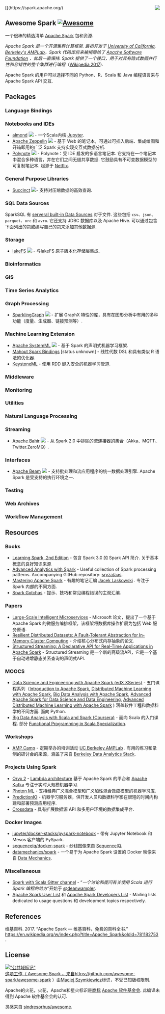 <div class="github-widget" data-repo="awesome-spark/awesome-spark"></div>
<script async src="https://pagead2.googlesyndication.com/pagead/js/adsbygoogle.js"></script><ins class="adsbygoogle" style="display:block" data-ad-client="ca-pub-6890694312814945" data-ad-slot="5473692530" data-ad-format="auto"  data-full-width-responsive="true"></ins><script>(adsbygoogle = window.adsbygoogle || []).push({});</script>
[<img src="https://cdn.rawgit.com/awesome-spark/awesome-spark/f78a16db/spark-logo-trademark.svg" align="right">](https://spark.apache.org/)

## Awesome Spark [![Awesome](https://cdn.rawgit.com/sindresorhus/awesome/d7305f38d29fed78fa85652e3a63e154dd8e8829/media/badge.svg)](https://github.com/sindresorhus/awesome)

一个很棒的精选清单 [Apache Spark](https://spark.apache.org/) 包和资源.

 _Apache Spark 是一个开源集群计算框架. 最初开发于 [University of California](https://www.universityofcalifornia.edu/), [Berkeley's AMPLab](https://amplab.cs.berkeley.edu/)，Spark 代码库后来被捐赠给了 [Apache Software Foundation](https://www.apache.org/) ，此后一直保持.  Spark 提供了一个接口，用于对具有隐式数据并行性和容错性的整个集群进行编程_（[Wikipedia 2017](#wikipedia-2017)).

Apache Spark 的用户可以选择不同的 Python、R、Scala 和 Java 编程语言来与 Apache Spark API 交互.





## Packages

### Language Bindings


### Notebooks and IDEs
* [almond](https://almond.sh/) <img src="https://img.shields.io/github/last-commit/almond-sh/almond.svg"> - 一个Scala内核 [Jupyter](https://jupyter.org/).
* [Apache Zeppelin](https://zeppelin.incubator.apache.org/) <img src="https://img.shields.io/github/last-commit/apache/zeppelin.svg"> - 基于 Web 的笔记本，可通过可插入后端、集成绘图和开箱即用的广泛 Spark 支持实现交互式数据分析.
* [Polynote](https://polynote.org/)  <img src="https://img.shields.io/github/last-commit/polynote/polynote.svg">  - Polynote：受 IDE 启发的多语言笔记本. 它支持在一个笔记本中混合多种语言，并在它们之间无缝共享数据. 它鼓励具有不可变数据模型的可复制笔记本. 起源于 [Netflix](https://medium.com/netflix-techblog/open-sourcing-polynote-an-ide-inspired-polyglot-notebook-7f929d3f447).

### General Purpose Libraries

* [Succinct](http://succinct.cs.berkeley.edu/) <img src="https://img.shields.io/github/last-commit/amplab/succinct.svg">- 支持对压缩数据的高效查询.

### SQL Data Sources

SparkSQL 有 [serveral built-in Data Sources](https://spark.apache.org/docs/latest/sql-data-sources-load-save-functions.html#manually-specifying-options) 对于文件. 这些包括 `csv`、`json`、`parquet`、`orc` 和 `avro`. 它还支持 JDBC 数据库以及 Apache Hive. 可以通过包含下面列出的包或编写自己的包来添加其他数据源.


### Storage

* [lakeFS](https://docs.lakefs.io/integrations/spark.html) <img src="https://img.shields.io/github/last-commit/treeverse/lakefs.svg"> - 与lakeFS 原子版本化存储层集成.
### Bioinformatics


### GIS


### Time Series Analytics


### Graph Processing

* [SparklingGraph](http://sparkling.ml) <img src="https://img.shields.io/github/last-commit/sparkling-graph/sparkling-graph.svg"> - 扩展 GraphX 特性的库，具有在图形分析中有用的多种功能（度量、生成器、链接预测等）.

### Machine Learning Extension
* [Apache SystemML](https://systemml.apache.org/) <img src="https://img.shields.io/github/last-commit/apache/systemml.svg"> - 基于 Spark 的声明式机器学习框架.
* [Mahout Spark Bindings](https://mahout.apache.org/users/sparkbindings/home.html) \[status unknown\] - 线性代数 DSL 和具有类似 R 语法的优化器.
* [KeystoneML](http://keystone-ml.org/) - 使用 RDD 键入安全的机器学习管道.

### Middleware


### Monitoring


### Utilities


### Natural Language Processing

### Streaming

* [Apache Bahir](https://bahir.apache.org/) <img src="https://img.shields.io/github/last-commit/apache/bahir.svg"> - 从 Spark 2.0 中排除的流连接器的集合（Akka、MQTT、Twitter.ZeroMQ）.

### Interfaces

* [Apache Beam](https://beam.apache.org/) <img src="https://img.shields.io/github/last-commit/apache/beam.svg">  - 支持批处理和流应用程序的统一数据处理引擎.  Apache Spark 是受支持的执行环境之一.

### Testing


### Web Archives


### Workflow Management


## Resources

### Books

* [Learning Spark, 2nd Edition](https://www.oreilly.com/library/view/learning-spark-2nd/9781492050032/)  - 包含 Spark 3.0 的 Spark API 简介. 关于基本概念的良好知识来源.
* [Advanced Analytics with Spark](http://shop.oreilly.com/product/0636920035091.do) - Useful collection of Spark processing patterns. Accompanying GitHub repository: [sryza/aas](https://github.com/sryza/aas).
* [Mastering Apache Spark](https://jaceklaskowski.gitbooks.io/mastering-apache-spark/) - 有趣的笔记汇编 [Jacek Laskowski](https://github.com/jaceklaskowski) . 专注于 Spark 内部的不同方面.
* [Spark Gotchas](https://github.com/awesome-spark/spark-gotchas) - 提示、技巧和常见编程错误的主观汇编.

### Papers

* [Large-Scale Intelligent Microservices](https://arxiv.org/pdf/2009.08044.pdf) - Microsoft 论文，提出了一个基于 Apache Spark 的微服务编排框架，该框架将数据库操作扩展为包括 Web 服务原语.
* [Resilient Distributed Datasets: A Fault-Tolerant Abstraction for In-Memory Cluster Computing](https://people.csail.mit.edu/matei/papers/2012/nsdi_spark.pdf) - 介绍核心分布式内存抽象的论文.
* [Structured Streaming: A Declarative API for Real-Time Applications in Apache Spark](https://cs.stanford.edu/~matei/papers/2018/sigmod_structured_streaming.pdf) - Structured Streaming 是一个新的高级流API，它是一个基于自动递增静态关系查询的声明式API.

### MOOCS

* [Data Science and Engineering with Apache Spark (edX XSeries)](https://www.edx.org/xseries/data-science-engineering-apache-spark) - 五门课程系列（[Introduction to Apache Spark](https://www.edx.org/course/introduction-apache-spark-uc-berkeleyx-cs105x), [Distributed Machine Learning with Apache Spark](https://www.edx.org/course/distributed-machine-learning-apache-uc-berkeleyx-cs120x), [Big Data Analysis with Apache Spark](https://www.edx.org/course/big-data-analysis-apache-spark-uc-berkeleyx-cs110x), [Advanced Apache Spark for Data Science and Data Engineering](https://www.edx.org/course/advanced-apache-spark-data-science-data-uc-berkeleyx-cs115x), [Advanced Distributed Machine Learning with Apache Spark](https://www.edx.org/course/advanced-distributed-machine-learning-uc-berkeleyx-cs125x) ) 涵盖软件工程和数据科学的不同方面. 面向 Python.
* [Big Data Analysis with Scala and Spark (Coursera)](https://www.coursera.org/learn/big-data-analysys)  - 面向 Scala 的入门课程. 部分 [Functional Programming in Scala Specialization](https://www.coursera.org/specializations/scala).

### Workshops

* [AMP Camp](http://ampcamp.berkeley.edu) - 定期举办的培训活动 [UC Berkeley AMPLab](https://amplab.cs.berkeley.edu/) . 有用的练习和录制的研讨会的来源，涵盖了来自 [Berkeley Data Analytics Stack](https://amplab.cs.berkeley.edu/software/).

### Projects Using Spark

* [Oryx 2](https://github.com/OryxProject/oryx) - [Lambda architecture](http://lambda-architecture.net/) 基于 Apache Spark 的平台和 [Apache Kafka](http://kafka.apache.org/) 专注于实时大规模机器学习.
* [Photon ML](https://github.com/linkedin/photon-ml) - 支持经典广义混合模型和广义加性混合效应模型的机器学习库.
* [PredictionIO](https://prediction.io/) - 机器学习服务器，供开发人员和数据科学家在很短的时间内构建和部署预测应用程序.
* [Crossdata](https://github.com/Stratio/Crossdata) - 具有扩展数据源 API 和多用户环境的数据集成平台.


### Docker Images

- [jupyter/docker-stacks/pyspark-notebook](https://github.com/jupyter/docker-stacks/tree/master/pyspark-notebook) - 带有 Jupyter Notebook 和 Mesos 客户端的 PySpark.
- [sequenceiq/docker-spark](https://github.com/sequenceiq/docker-spark) - 纱线图像来自 [SequenceIQ](http://www.sequenceiq.com/).
- [datamechanics/spark](https://hub.docker.com/r/datamechanics/spark) - 一个易于为 Apache Spark 设置的 Docker 映像来自 [Data Mechanics](https://www.datamechanics.co/).

### Miscellaneous

- [Spark with Scala Gitter channel](https://gitter.im/spark-scala/Lobby) - “_一个讨论和提问有关使用 Scala 进行 Spark 编程的地方_”开始于 [@deanwampler](https://github.com/deanwampler).
- [Apache Spark User List](http://apache-spark-user-list.1001560.n3.nabble.com/) 和 [Apache Spark Developers List](http://apache-spark-developers-list.1001551.n3.nabble.com/) - Mailing lists dedicated to usage questions 和 development topics respectively.

## References

<p id="wikipedia-2017">维基百科.  2017. “Apache Spark — 维基百科，免费的百科全书.”  <a href="https://en.wikipedia.org/w/index.php?title=Apache_Spark&amp;oldid=781182753" class="uri">https://en.wikipedia.org/w/index.php?title=Apache_Spark&amp;oldid=781182753</a> .</p>

## License

<p xmlns:dct="http://purl.org/dc/terms/">
<a rel="license" href="http://creativecommons.org/publicdomain/mark/1.0/">
<img src="https://mirrors.creativecommons.org/presskit/buttons/88x31/svg/publicdomain.svg"
     样式=“边框样式：无；”  alt=&quot;公共域标记&quot; /&gt;
</a>
<br />
这项工作（ <span property="dct:title">Awesome Spark</span> ，来自<a href="https://github.com/awesome-spark/awesome-spark" rel="dct:creator">https://github.com/awesome-spark/awesome-spark</a> ）由<a href="https://github.com/zero323" rel="dct:publisher"><span property="dct:title">Maciej Szymkiewicz</span></a>标识，不受已知版权限制.
</p>

Apache的火花，火花，Apache和星火标识是<a href="https://www.apache.org/foundation/marks/">商标</a>
   <a href="http://www.apache.org">Apache 软件基金会</a>. 此编译未得到 Apache 软件基金会的认可.


灵感来自 [sindresorhus/awesome](https://github.com/sindresorhus/awesome).
